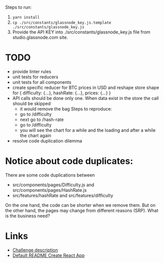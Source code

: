 Steps to run:
1. `yarn install`
2. `cp ./src/constants/glassnode_key.js.template ./src/constants/glassnode_key.js`
3. Provide the API KEY into ./src/constants/glassnode_key.js file from studio.glassnode.com site.


TODO
===
- provide linter rules
- unit tests for reducers
- unit tests for all components
- create specific reducer for BTC prices in USD and reshape store shape for 
  {
    difficulty: {...},
    hashRate: {...},
    prices: {...}
  }
- API calls should be done only one. When data exist in the store the call should be skipped
  - it would remove the bag
  Steps to reproduce:
  - go to /difficulty 
  - next go to /hash-rate
  - go to /difficulty
  - you will see the chart for a while and the loading and after a while the chart again
- resolve code duplication dilemma


Notice about code duplicates:
===

There are some code duplications between

- src/components/pages/Difficulty.js and src/components/pages/HashRate.js
- src/features/hashRate and src/features/difficulty

On the one hand, the code can be shorter when we remove them. But on the other hand, the pages may change from different reasons (SRP). What is the business need?


Links
===

- [Challenge description](./README_TASK.md)
- [Default README Create React App](./README_CRA.md)
